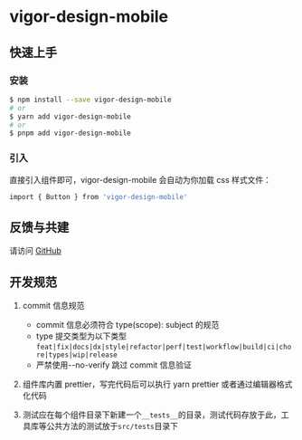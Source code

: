 # vigor-design-mobile

## 快速上手

### 安装

```bash
$ npm install --save vigor-design-mobile
# or
$ yarn add vigor-design-mobile
# or
$ pnpm add vigor-design-mobile
```

### 引入

直接引入组件即可，vigor-design-mobile 会自动为你加载 css 样式文件：

```bash
import { Button } from 'vigor-design-mobile'
```

## 反馈与共建

请访问 [GitHub](https://github.com/umijs/dumi) 

## 开发规范

1. commit 信息规范

   - commit 信息必须符合 type(scope): subject 的规范
   - type 提交类型为以下类型`feat|fix|docs|dx|style|refactor|perf|test|workflow|build|ci|chore|types|wip|release`
   - 严禁使用--no-verify 跳过 commit 信息验证
  
2. 组件库内置 prettier，写完代码后可以执行 yarn prettier 或者通过编辑器格式化代码

3. 测试应在每个组件目录下新建一个`__tests__`的目录，测试代码存放于此，工具库等公共方法的测试放于`src/tests`目录下
